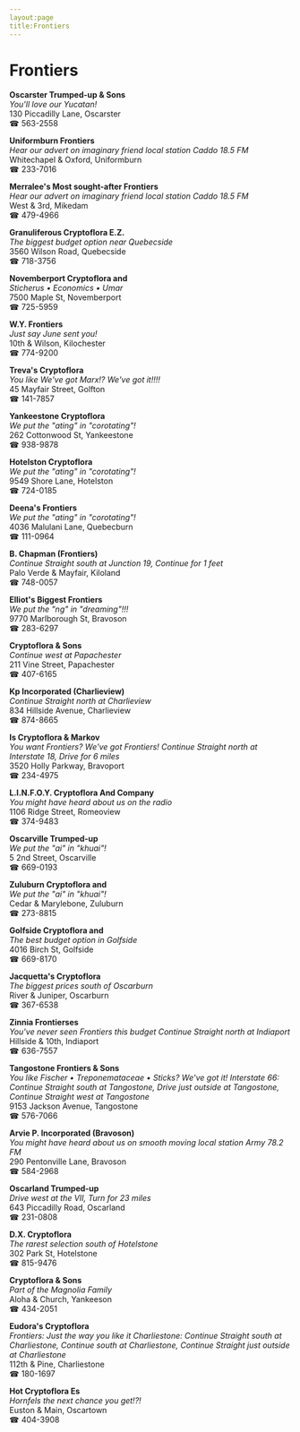 ```yaml
---
layout:page
title:Frontiers
---
```

# Frontiers

**Oscarster Trumped-up & Sons**  
_You'll love our Yucatan!_  
130 Piccadilly Lane, Oscarster  
☎ 563-2558



**Uniformburn Frontiers**  
_Hear our advert on imaginary friend local station Caddo 18.5 FM_  
Whitechapel & Oxford, Uniformburn  
☎ 233-7016



**Merralee's Most sought-after Frontiers**  
_Hear our advert on imaginary friend local station Caddo 18.5 FM_  
West & 3rd, Mikedam  
☎ 479-4966



**Granuliferous Cryptoflora E.Z.**  
_The biggest budget option near Quebecside_  
3560 Wilson Road, Quebecside  
☎ 718-3756



**Novemberport Cryptoflora and**  
_Sticherus • Economics • Umar_  
7500 Maple St, Novemberport  
☎ 725-5959



**W.Y. Frontiers**  
_Just say June sent you!_  
10th & Wilson, Kilochester  
☎ 774-9200



**Treva's Cryptoflora**  
_You like We've got Marx!? We've got it!!!!_  
45 Mayfair Street, Golfton  
☎ 141-7857



**Yankeestone Cryptoflora**  
_We put the "ating" in "corotating"!_  
262 Cottonwood St, Yankeestone  
☎ 938-9878



**Hotelston Cryptoflora**  
_We put the "ating" in "corotating"!_  
9549 Shore Lane, Hotelston  
☎ 724-0185



**Deena's Frontiers**  
_We put the "ating" in "corotating"!_  
4036 Malulani Lane, Quebecburn  
☎ 111-0964



**B. Chapman (Frontiers)**  
_Continue Straight south at Junction 19, Continue for 1 feet_  
Palo Verde & Mayfair, Kiloland  
☎ 748-0057



**Elliot's Biggest Frontiers**  
_We put the "ng" in "dreaming"!!!_  
9770 Marlborough St, Bravoson  
☎ 283-6297



**Cryptoflora & Sons**  
_Continue west at Papachester_  
211 Vine Street, Papachester  
☎ 407-6165



**Kp Incorporated (Charlieview)**  
_Continue Straight north at Charlieview_  
834 Hillside Avenue, Charlieview  
☎ 874-8665



**Is Cryptoflora & Markov**  
_You want Frontiers? We've got Frontiers! 
Continue Straight north at Interstate 18, Drive for 6 miles_  
3520 Holly Parkway, Bravoport  
☎ 234-4975



**L.I.N.F.O.Y. Cryptoflora And Company**  
_You might have heard about us on the radio_  
1106 Ridge Street, Romeoview  
☎ 374-9483



**Oscarville Trumped-up**  
_We put the "ai" in "khuai"!_  
5 2nd Street, Oscarville  
☎ 669-0193



**Zuluburn Cryptoflora and**  
_We put the "ai" in "khuai"!_  
Cedar & Marylebone, Zuluburn  
☎ 273-8815



**Golfside Cryptoflora and**  
_The best budget option in Golfside_  
4016 Birch St, Golfside  
☎ 669-8170



**Jacquetta's Cryptoflora**  
_The biggest prices south of Oscarburn_  
River & Juniper, Oscarburn  
☎ 367-6538



**Zinnia Frontierses**  
_You've never seen Frontiers this budget 
Continue Straight north at Indiaport_  
Hillside & 10th, Indiaport  
☎ 636-7557



**Tangostone Frontiers & Sons**  
_You like Fischer • Treponemataceae • Sticks? We've got it! 
Interstate 66: Continue Straight south at Tangostone, Drive just outside at Tangostone, Continue Straight west at Tangostone_  
9153 Jackson Avenue, Tangostone  
☎ 576-7066



**Arvie P. Incorporated (Bravoson)**  
_You might have heard about us on smooth moving local station Army 78.2 FM_  
290 Pentonville Lane, Bravoson  
☎ 584-2968



**Oscarland Trumped-up**  
_Drive west at the VII, Turn for 23 miles_  
643 Piccadilly Road, Oscarland  
☎ 231-0808



**D.X. Cryptoflora**  
_The rarest selection south of Hotelstone_  
302 Park St, Hotelstone  
☎ 815-9476



**Cryptoflora & Sons**  
_Part of the Magnolia Family_  
Aloha & Church, Yankeeson  
☎ 434-2051



**Eudora's Cryptoflora**  
_Frontiers: Just the way you like it 
Charliestone: Continue Straight south at Charliestone, Continue south at Charliestone, Continue Straight just outside at Charliestone_  
112th & Pine, Charliestone  
☎ 180-1697



**Hot Cryptoflora Es**  
_Hornfels the next chance you get!?!_  
Euston & Main, Oscartown  
☎ 404-3908



